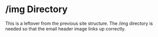 # /img Directory

This is a leftover from the previous site structure. The /img directory is needed so that the email header image links up correctly.
